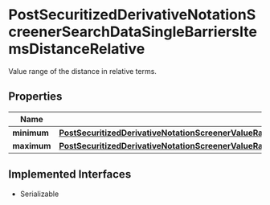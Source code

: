 

# PostSecuritizedDerivativeNotationScreenerSearchDataSingleBarriersItemsDistanceRelative

Value range of the distance in relative terms.

## Properties

Name | Type | Description | Notes
------------ | ------------- | ------------- | -------------
**minimum** | [**PostSecuritizedDerivativeNotationScreenerValueRangesGetRequestDataKeyFiguresBonusYieldRelativeMinimum**](PostSecuritizedDerivativeNotationScreenerValueRangesGetRequestDataKeyFiguresBonusYieldRelativeMinimum.md) |  |  [optional]
**maximum** | [**PostSecuritizedDerivativeNotationScreenerValueRangesGetRequestDataCurrentInterestRateValueMaximum**](PostSecuritizedDerivativeNotationScreenerValueRangesGetRequestDataCurrentInterestRateValueMaximum.md) |  |  [optional]


## Implemented Interfaces

* Serializable


